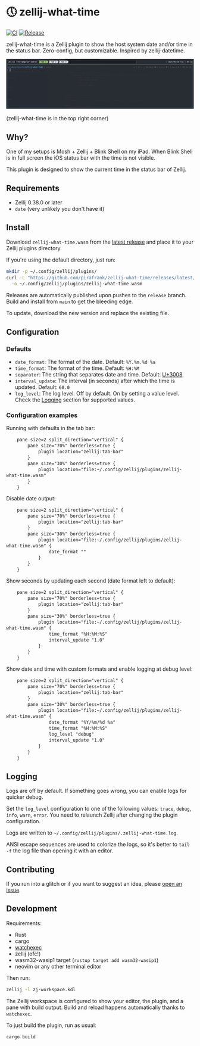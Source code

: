 # 🕔 zellij-what-time

[![CI](https://github.com/pirafrank/zellij-what-time/actions/workflows/ci.yml/badge.svg)](https://github.com/pirafrank/zellij-what-time/actions/workflows/ci.yml)
[![Release](https://github.com/pirafrank/zellij-what-time/actions/workflows/release.yml/badge.svg)](https://github.com/pirafrank/zellij-what-time/actions/workflows/release.yml)

zellij-what-time is a Zellij plugin to show the host system date and/or time in the status bar. Zero-config, but customizable. Inspired by zellij-datetime.

![Screenshot](./.readme/screen1.png)

(zellij-what-time is in the top right corner)

## Why?

One of my setups is Mosh + Zellij + Blink Shell on my iPad. When Blink Shell is in full screen the iOS status bar with the time is not visible.

This plugin is designed to show the current time in the status bar of Zellij.

## Requirements

- Zellij 0.38.0 or later
- `date` (very unlikely you don't have it)

## Install

Download `zellij-what-time.wasm` from the [latest release](https://github.com/pirafrank/zellij-what-time/releases/latest) and place it to your Zellij plugins directory.

If you're using the default directory, just run:

```sh
mkdir -p ~/.config/zellij/plugins/
curl -L "https://github.com/pirafrank/zellij-what-time/releases/latest/download/zellij-what-time.wasm" \
  -o ~/.config/zellij/plugins/zellij-what-time.wasm
```

Releases are automatically published upon pushes to the `release` branch. Build and install from `main` to get the bleeding edge.

To update, download the new version and replace the existing file.

## Configuration

### Defaults

- `date_format`: The format of the date. Default: `%Y.%m.%d %a`
- `time_format`: The format of the time. Default: `%H:%M`
- `separator`: The string that separates date and time. Default: [U+3008](https://www.compart.com/en/unicode/U+3008).
- `interval_update`: The interval (in seconds) after which the time is updated. Default: `60.0`
- `log_level`: The log level. Off by default. On by setting a value level. Check the [Logging](#logging) section for supported values.

### Configuration examples

Running with defaults in the tab bar:

```kdl
    pane size=2 split_direction="vertical" {
        pane size="70%" borderless=true {
            plugin location="zellij:tab-bar"
        }
        pane size="30%" borderless=true {
            plugin location="file:~/.config/zellij/plugins/zellij-what-time.wasm"
        }
    }
```

Disable date output:

```kdl
    pane size=2 split_direction="vertical" {
        pane size="70%" borderless=true {
            plugin location="zellij:tab-bar"
        }
        pane size="30%" borderless=true {
            plugin location="file:~/.config/zellij/plugins/zellij-what-time.wasm" {
                date_format ""
            }
        }
    }
```

Show seconds by updating each second (date format left to default):

```kdl
    pane size=2 split_direction="vertical" {
        pane size="70%" borderless=true {
            plugin location="zellij:tab-bar"
        }
        pane size="30%" borderless=true {
            plugin location="file:~/.config/zellij/plugins/zellij-what-time.wasm" {
                time_format "%H:%M:%S"
                interval_update "1.0"
            }
        }
    }
```

Show date and time with custom formats and enable logging at debug level:

```kdl
    pane size=2 split_direction="vertical" {
        pane size="70%" borderless=true {
            plugin location="zellij:tab-bar"
        }
        pane size="30%" borderless=true {
            plugin location="file:~/.config/zellij/plugins/zellij-what-time.wasm" {
                date_format "%Y/%m/%d %a"
                time_format "%H:%M:%S"
                log_level "debug"
                interval_update "1.0"
            }
        }
    }
```

## Logging

Logs are off by default. If something goes wrong, you can enable logs for quicker debug.

Set the `log_level` configuration to one of the following values: `trace`, `debug`, `info`, `warn`, `error`. You need to relaunch Zellij after changing the plugin configuration.

Logs are written to `~/.config/zellij/plugins/.zellij-what-time.log`.

ANSI escape sequences are used to colorize the logs, so it's better to `tail -f` the log file than opening it with an editor.

## Contributing

If you run into a glitch or if you want to suggest an idea, please [open an issue](https://github.com/pirafrank/zellij-what-time/issues/new).

## Development

Requirements:

- Rust
- cargo
- [watchexec](https://github.com/watchexec/watchexec)
- zellij (ofc!)
- wasm32-wasip1 target (`rustup target add wasm32-wasip1`)
- neovim or any other terminal editor

Then run:

```sh
zellij -l zj-workspace.kdl
```

The Zellij workspace is configured to show your editor, the plugin, and a pane with build output. Build and reload happens automatically thanks to `watchexec`.

To just build the plugin, run as usual:

```sh
cargo build
```
